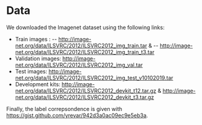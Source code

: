 # Data

We downloaded the Imagenet dataset using the following links:

- Train images : 
-- http://image-net.org/data/ILSVRC/2012/ILSVRC2012_img_train.tar & 
-- http://image-net.org/data/ILSVRC/2012/ILSVRC2012_img_train_t3.tar 
- Validation images: http://image-net.org/data/ILSVRC/2012/ILSVRC2012_img_val.tar 
- Test images: http://image-net.org/data/ILSVRC/2012/ILSVRC2012_img_test_v10102019.tar  
- Development kits: http://image-net.org/data/ILSVRC/2012/ILSVRC2012_devkit_t12.tar.gz & http://image-net.org/data/ILSVRC/2012/ILSVRC2012_devkit_t3.tar.gz 

Finally, the label correpsondence is given with https://gist.github.com/yrevar/942d3a0ac09ec9e5eb3a.

